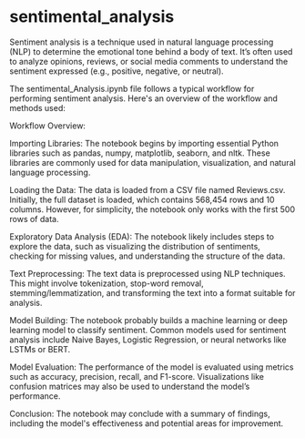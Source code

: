 # sentimental_analysis

Sentiment analysis is a technique used in natural language processing (NLP) to determine the emotional tone behind a body of text. 
It’s often used to analyze opinions, reviews, or social media comments to understand the sentiment expressed (e.g., positive, negative, or neutral).

The sentimental_Analysis.ipynb file follows a typical workflow for performing sentiment analysis. Here's an overview of the workflow and methods used:

Workflow Overview:

Importing Libraries:
The notebook begins by importing essential Python libraries such as pandas, numpy, matplotlib, seaborn, and nltk. These libraries are commonly used for data manipulation, visualization, and natural language processing.

Loading the Data:
The data is loaded from a CSV file named Reviews.csv. Initially, the full dataset is loaded, which contains 568,454 rows and 10 columns. However, for simplicity, the notebook only works with the first 500 rows of data.

Exploratory Data Analysis (EDA):
The notebook likely includes steps to explore the data, such as visualizing the distribution of sentiments, checking for missing values, and understanding the structure of the data.

Text Preprocessing:
The text data is preprocessed using NLP techniques. This might involve tokenization, stop-word removal, stemming/lemmatization, and transforming the text into a format suitable for analysis.

Model Building:
The notebook probably builds a machine learning or deep learning model to classify sentiment. Common models used for sentiment analysis include Naive Bayes, Logistic Regression, or neural networks like LSTMs or BERT.

Model Evaluation:
The performance of the model is evaluated using metrics such as accuracy, precision, recall, and F1-score. Visualizations like confusion matrices may also be used to understand the model’s performance.

Conclusion:
The notebook may conclude with a summary of findings, including the model's effectiveness and potential areas for improvement.
